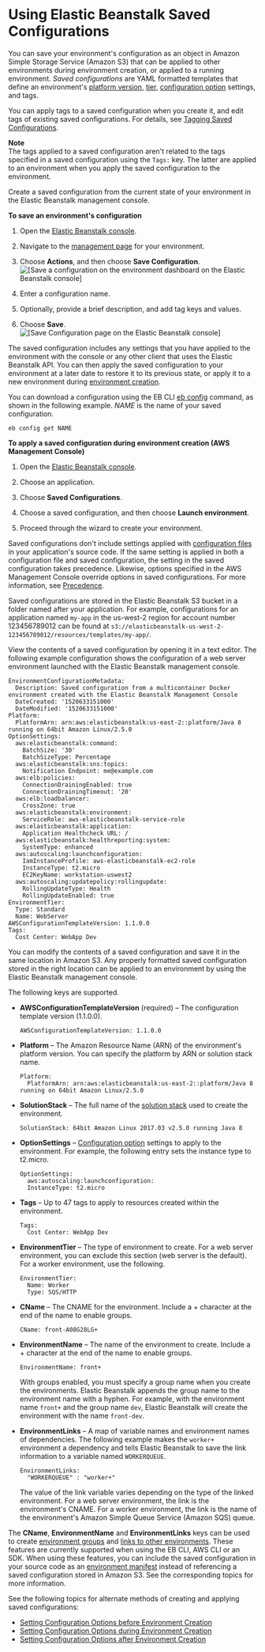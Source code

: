 # Using Elastic Beanstalk Saved Configurations<a name="environment-configuration-savedconfig"></a>

You can save your environment's configuration as an object in Amazon Simple Storage Service \(Amazon S3\) that can be applied to other environments during environment creation, or applied to a running environment\. *Saved configurations* are YAML formatted templates that define an environment's [platform version](concepts.platforms.md), [tier](concepts.md#concepts-tier), [configuration option](command-options.md) settings, and tags\.

You can apply tags to a saved configuration when you create it, and edit tags of existing saved configurations\. For details, see [Tagging Saved Configurations](environment-configuration-savedconfig-tagging.md)\.

**Note**  
The tags applied to a saved configuration aren't related to the tags specified in a saved configuration using the `Tags:` key\. The latter are applied to an environment when you apply the saved configuration to the environment\.

Create a saved configuration from the current state of your environment in the Elastic Beanstalk management console\.

**To save an environment's configuration**

1. Open the [Elastic Beanstalk console](https://console.aws.amazon.com/elasticbeanstalk)\.

1. Navigate to the [management page](environments-console.md) for your environment\.

1. Choose **Actions**, and then choose **Save Configuration**\.  
![\[Save a configuration on the environment dashboard on the Elastic Beanstalk console\]](http://docs.aws.amazon.com/elasticbeanstalk/latest/dg/images/environment-cfg-saveconfiguration.png)

1. Enter a configuration name\.

1. Optionally, provide a brief description, and add tag keys and values\.

1. Choose **Save**\.  
![\[Save Configuration page on the Elastic Beanstalk console\]](http://docs.aws.amazon.com/elasticbeanstalk/latest/dg/images/environment-cfg-saveconfiguration-dialog.png)

The saved configuration includes any settings that you have applied to the environment with the console or any other client that uses the Elastic Beanstalk API\. You can then apply the saved configuration to your environment at a later date to restore it to its previous state, or apply it to a new environment during [environment creation](environments-create-wizard.md)\.

You can download a configuration using the EB CLI [eb config](eb3-config.md) command, as shown in the following example\. *NAME* is the name of your saved configuration\. 

```
eb config get NAME
```

**To apply a saved configuration during environment creation \(AWS Management Console\)**

1. Open the [Elastic Beanstalk console](https://console.aws.amazon.com/elasticbeanstalk)\.

1. Choose an application\.

1. Choose **Saved Configurations**\.

1. Choose a saved configuration, and then choose **Launch environment**\.

1. Proceed through the wizard to create your environment\.

Saved configurations don't include settings applied with [configuration files](ebextensions.md) in your application's source code\. If the same setting is applied in both a configuration file and saved configuration, the setting in the saved configuration takes precedence\. Likewise, options specified in the AWS Management Console override options in saved configurations\. For more information, see [Precedence](command-options.md#configuration-options-precedence)\.

Saved configurations are stored in the Elastic Beanstalk S3 bucket in a folder named after your application\. For example, configurations for an application named `my-app` in the us\-west\-2 region for account number 123456789012 can be found at `s3://elasticbeanstalk-us-west-2-123456789012/resources/templates/my-app/`\.

View the contents of a saved configuration by opening it in a text editor\. The following example configuration shows the configuration of a web server environment launched with the Elastic Beanstalk management console\.

```
EnvironmentConfigurationMetadata:
  Description: Saved configuration from a multicontainer Docker environment created with the Elastic Beanstalk Management Console
  DateCreated: '1520633151000'
  DateModified: '1520633151000'
Platform:
  PlatformArn: arn:aws:elasticbeanstalk:us-east-2::platform/Java 8 running on 64bit Amazon Linux/2.5.0
OptionSettings:
  aws:elasticbeanstalk:command:
    BatchSize: '30'
    BatchSizeType: Percentage
  aws:elasticbeanstalk:sns:topics:
    Notification Endpoint: me@example.com
  aws:elb:policies:
    ConnectionDrainingEnabled: true
    ConnectionDrainingTimeout: '20'
  aws:elb:loadbalancer:
    CrossZone: true
  aws:elasticbeanstalk:environment:
    ServiceRole: aws-elasticbeanstalk-service-role
  aws:elasticbeanstalk:application:
    Application Healthcheck URL: /
  aws:elasticbeanstalk:healthreporting:system:
    SystemType: enhanced
  aws:autoscaling:launchconfiguration:
    IamInstanceProfile: aws-elasticbeanstalk-ec2-role
    InstanceType: t2.micro
    EC2KeyName: workstation-uswest2
  aws:autoscaling:updatepolicy:rollingupdate:
    RollingUpdateType: Health
    RollingUpdateEnabled: true
EnvironmentTier:
  Type: Standard
  Name: WebServer
AWSConfigurationTemplateVersion: 1.1.0.0
Tags:
  Cost Center: WebApp Dev
```

You can modify the contents of a saved configuration and save it in the same location in Amazon S3\. Any properly formatted saved configuration stored in the right location can be applied to an environment by using the Elastic Beanstalk management console\.

The following keys are supported\.
+ **AWSConfigurationTemplateVersion** \(required\) – The configuration template version \(1\.1\.0\.0\)\.

  ```
  AWSConfigurationTemplateVersion: 1.1.0.0
  ```
+ **Platform** – The Amazon Resource Name \(ARN\) of the environment's platform version\. You can specify the platform by ARN or solution stack name\.

  ```
  Platform:
    PlatformArn: arn:aws:elasticbeanstalk:us-east-2::platform/Java 8 running on 64bit Amazon Linux/2.5.0
  ```
+ **SolutionStack** – The full name of the [solution stack](concepts.platforms.md) used to create the environment\.

  ```
  SolutionStack: 64bit Amazon Linux 2017.03 v2.5.0 running Java 8
  ```
+ **OptionSettings** – [Configuration option](command-options.md) settings to apply to the environment\. For example, the following entry sets the instance type to t2\.micro\.

  ```
  OptionSettings:
    aws:autoscaling:launchconfiguration:
    InstanceType: t2.micro
  ```
+ **Tags** – Up to 47 tags to apply to resources created within the environment\.

  ```
  Tags:
    Cost Center: WebApp Dev
  ```
+ **EnvironmentTier** – The type of environment to create\. For a web server environment, you can exclude this section \(web server is the default\)\. For a worker environment, use the following\.

  ```
  EnvironmentTier:
    Name: Worker
    Type: SQS/HTTP
  ```
+ **CName** – The CNAME for the environment\. Include a \+ character at the end of the name to enable groups\.

  ```
  CName: front-A08G28LG+
  ```
+ **EnvironmentName** – The name of the environment to create\. Include a \+ character at the end of the name to enable groups\.

  ```
  EnvironmentName: front+
  ```

  With groups enabled, you must specify a group name when you create the environments\. Elastic Beanstalk appends the group name to the environment name with a hyphen\. For example, with the environment name `front+` and the group name `dev`, Elastic Beanstalk will create the environment with the name `front-dev`\.
+ **EnvironmentLinks** – A map of variable names and environment names of dependencies\. The following example makes the `worker+` environment a dependency and tells Elastic Beanstalk to save the link information to a variable named `WORKERQUEUE`\.

  ```
  EnvironmentLinks:
    "WORKERQUEUE" : "worker+"
  ```

  The value of the link variable varies depending on the type of the linked environment\. For a web server environment, the link is the environment's CNAME\. For a worker environment, the link is the name of the environment's Amazon Simple Queue Service \(Amazon SQS\) queue\.

The **CName**, **EnvironmentName** and **EnvironmentLinks** keys can be used to create [environment groups](environment-mgmt-compose.md) and [links to other environments](environment-cfg-links.md)\. These features are currently supported when using the EB CLI, AWS CLI or an SDK\. When using these features, you can include the saved configuration in your source code as an [environment manifest](environment-cfg-manifest.md) instead of referencing a saved configuration stored in Amazon S3\. See the corresponding topics for more information\.

See the following topics for alternate methods of creating and applying saved configurations:
+ [Setting Configuration Options before Environment Creation](environment-configuration-methods-before.md)
+ [Setting Configuration Options during Environment Creation](environment-configuration-methods-during.md)
+ [Setting Configuration Options after Environment Creation](environment-configuration-methods-after.md)